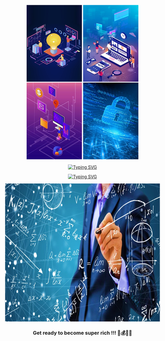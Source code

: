 <div align="center">
  <img src="./img_readme/pic3" alt="Banner" width="180" height="250">
  <img src="./img_readme/pic4" alt="Banner" width="180" height="250">
  <img src="./img_readme/pic5" alt="Banner" width="180" height="250">
  <img src="./img_readme/pic6" alt="Banner" width="180" height="250">
</div>
<p align="center">
  <!-- Typing SVG by DenverCoder1 - https://github.com/DenverCoder1/readme-typing-svg -->
    <a href="https://git.io/typing-svg"><img src="https://readme-typing-svg.demolab.com?font=Fira+Code&weight=999&size=60&pause=1000&color=7fffd4&width=850&height=80&lines=%7CWELCOM+TO+OUR+PROJECT%7C" alt="Typing SVG" /></a>
</p>
<p align="center">
  <!-- Typing SVG by DenverCoder1 - https://github.com/DenverCoder1/readme-typing-svg -->
    <a href="https://git.io/typing-svg"><img src="https://readme-typing-svg.demolab.com?font=Fira+Code&weight=700&size=50&pause=1000&color=00FF00&repeat=false&width=400&height=110&lines=Smart+Portfolio+Optimization" alt="Typing SVG" /></a>
    <p>
    <p>
</p>
<div align="center">
  <img src="./img_readme/pic2" alt="Banner" width="700" height="450">
</div>

<h3 align="center">Get ready to become super rich !!! 🤑💰💸💵
 </h3>

